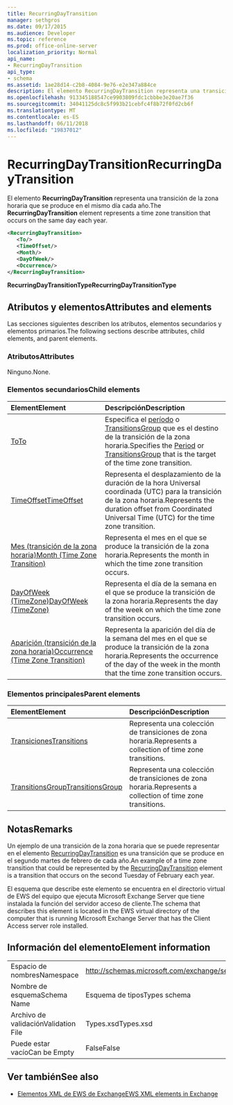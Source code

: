 ```yaml
---
title: RecurringDayTransition
manager: sethgros
ms.date: 09/17/2015
ms.audience: Developer
ms.topic: reference
ms.prod: office-online-server
localization_priority: Normal
api_name:
- RecurringDayTransition
api_type:
- schema
ms.assetid: 1ae28d14-c2b8-4084-9e76-e2e347a884ce
description: El elemento RecurringDayTransition representa una transición de la zona horaria que se produce en el mismo día cada año.
ms.openlocfilehash: 913345188547ce9903809fdc1cbbbe3e20ae7f36
ms.sourcegitcommit: 34041125dc8c5f993b21cebfc4f8b72f0fd2cb6f
ms.translationtype: MT
ms.contentlocale: es-ES
ms.lasthandoff: 06/11/2018
ms.locfileid: "19837012"
---
```

# <a name="recurringdaytransition"></a><span data-ttu-id="d1c84-103">RecurringDayTransition</span><span class="sxs-lookup"><span data-stu-id="d1c84-103">RecurringDayTransition</span></span>

<span data-ttu-id="d1c84-104">El elemento **RecurringDayTransition** representa una transición de la zona horaria que se produce en el mismo día cada año.</span><span class="sxs-lookup"><span data-stu-id="d1c84-104">The **RecurringDayTransition** element represents a time zone transition that occurs on the same day each year.</span></span> 
  
```xml
<RecurringDayTransition>
   <To/>
   <TimeOffset/>
   <Month/>
   <DayOfWeek/>
   <Occurrence/>
</RecurringDayTransition>
```

 <span data-ttu-id="d1c84-105">**RecurringDayTransitionType**</span><span class="sxs-lookup"><span data-stu-id="d1c84-105">**RecurringDayTransitionType**</span></span>
## <a name="attributes-and-elements"></a><span data-ttu-id="d1c84-106">Atributos y elementos</span><span class="sxs-lookup"><span data-stu-id="d1c84-106">Attributes and elements</span></span>

<span data-ttu-id="d1c84-107">Las secciones siguientes describen los atributos, elementos secundarios y elementos primarios.</span><span class="sxs-lookup"><span data-stu-id="d1c84-107">The following sections describe attributes, child elements, and parent elements.</span></span>
  
### <a name="attributes"></a><span data-ttu-id="d1c84-108">Atributos</span><span class="sxs-lookup"><span data-stu-id="d1c84-108">Attributes</span></span>

<span data-ttu-id="d1c84-109">Ninguno.</span><span class="sxs-lookup"><span data-stu-id="d1c84-109">None.</span></span>
  
### <a name="child-elements"></a><span data-ttu-id="d1c84-110">Elementos secundarios</span><span class="sxs-lookup"><span data-stu-id="d1c84-110">Child elements</span></span>

|<span data-ttu-id="d1c84-111">**Element**</span><span class="sxs-lookup"><span data-stu-id="d1c84-111">**Element**</span></span>|<span data-ttu-id="d1c84-112">**Descripción**</span><span class="sxs-lookup"><span data-stu-id="d1c84-112">**Description**</span></span>|
|:-----|:-----|
|[<span data-ttu-id="d1c84-113">To</span><span class="sxs-lookup"><span data-stu-id="d1c84-113">To</span></span>](to.md) <br/> |<span data-ttu-id="d1c84-114">Especifica el [período](period.md) o [TransitionsGroup](transitionsgroup.md) que es el destino de la transición de la zona horaria.</span><span class="sxs-lookup"><span data-stu-id="d1c84-114">Specifies the [Period](period.md) or [TransitionsGroup](transitionsgroup.md) that is the target of the time zone transition.</span></span>  <br/> |
|[<span data-ttu-id="d1c84-115">TimeOffset</span><span class="sxs-lookup"><span data-stu-id="d1c84-115">TimeOffset</span></span>](timeoffset.md) <br/> |<span data-ttu-id="d1c84-116">Representa el desplazamiento de la duración de la hora Universal coordinada (UTC) para la transición de la zona horaria.</span><span class="sxs-lookup"><span data-stu-id="d1c84-116">Represents the duration offset from Coordinated Universal Time (UTC) for the time zone transition.</span></span>  <br/> |
|[<span data-ttu-id="d1c84-117">Mes (transición de la zona horaria)</span><span class="sxs-lookup"><span data-stu-id="d1c84-117">Month (Time Zone Transition)</span></span>](month-time-zone-transition.md) <br/> |<span data-ttu-id="d1c84-118">Representa el mes en el que se produce la transición de la zona horaria.</span><span class="sxs-lookup"><span data-stu-id="d1c84-118">Represents the month in which the time zone transition occurs.</span></span>  <br/> |
|[<span data-ttu-id="d1c84-119">DayOfWeek (TimeZone)</span><span class="sxs-lookup"><span data-stu-id="d1c84-119">DayOfWeek (TimeZone)</span></span>](dayofweek-timezone.md) <br/> |<span data-ttu-id="d1c84-120">Representa el día de la semana en el que se produce la transición de la zona horaria.</span><span class="sxs-lookup"><span data-stu-id="d1c84-120">Represents the day of the week on which the time zone transition occurs.</span></span>  <br/> |
|[<span data-ttu-id="d1c84-121">Aparición (transición de la zona horaria)</span><span class="sxs-lookup"><span data-stu-id="d1c84-121">Occurrence (Time Zone Transition)</span></span>](occurrence-time-zone-transition.md) <br/> |<span data-ttu-id="d1c84-122">Representa la aparición del día de la semana del mes en el que se produce la transición de la zona horaria.</span><span class="sxs-lookup"><span data-stu-id="d1c84-122">Represents the occurrence of the day of the week in the month that the time zone transition occurs.</span></span>  <br/> |
   
### <a name="parent-elements"></a><span data-ttu-id="d1c84-123">Elementos principales</span><span class="sxs-lookup"><span data-stu-id="d1c84-123">Parent elements</span></span>

|<span data-ttu-id="d1c84-124">**Element**</span><span class="sxs-lookup"><span data-stu-id="d1c84-124">**Element**</span></span>|<span data-ttu-id="d1c84-125">**Descripción**</span><span class="sxs-lookup"><span data-stu-id="d1c84-125">**Description**</span></span>|
|:-----|:-----|
|[<span data-ttu-id="d1c84-126">Transiciones</span><span class="sxs-lookup"><span data-stu-id="d1c84-126">Transitions</span></span>](transitions.md) <br/> |<span data-ttu-id="d1c84-127">Representa una colección de transiciones de zona horaria.</span><span class="sxs-lookup"><span data-stu-id="d1c84-127">Represents a collection of time zone transitions.</span></span>  <br/> |
|[<span data-ttu-id="d1c84-128">TransitionsGroup</span><span class="sxs-lookup"><span data-stu-id="d1c84-128">TransitionsGroup</span></span>](transitionsgroup.md) <br/> |<span data-ttu-id="d1c84-129">Representa una colección de transiciones de zona horaria.</span><span class="sxs-lookup"><span data-stu-id="d1c84-129">Represents a collection of time zone transitions.</span></span>  <br/> |
   
## <a name="remarks"></a><span data-ttu-id="d1c84-130">Notas</span><span class="sxs-lookup"><span data-stu-id="d1c84-130">Remarks</span></span>

<span data-ttu-id="d1c84-131">Un ejemplo de una transición de la zona horaria que se puede representar en el elemento [RecurringDayTransition](recurringdaytransition.md) es una transición que se produce en el segundo martes de febrero de cada año.</span><span class="sxs-lookup"><span data-stu-id="d1c84-131">An example of a time zone transition that could be represented by the [RecurringDayTransition](recurringdaytransition.md) element is a transition that occurs on the second Tuesday of February each year.</span></span> 
  
<span data-ttu-id="d1c84-132">El esquema que describe este elemento se encuentra en el directorio virtual de EWS del equipo que ejecuta Microsoft Exchange Server que tiene instalada la función del servidor acceso de cliente.</span><span class="sxs-lookup"><span data-stu-id="d1c84-132">The schema that describes this element is located in the EWS virtual directory of the computer that is running Microsoft Exchange Server that has the Client Access server role installed.</span></span>
  
## <a name="element-information"></a><span data-ttu-id="d1c84-133">Información del elemento</span><span class="sxs-lookup"><span data-stu-id="d1c84-133">Element information</span></span>

|||
|:-----|:-----|
|<span data-ttu-id="d1c84-134">Espacio de nombres</span><span class="sxs-lookup"><span data-stu-id="d1c84-134">Namespace</span></span>  <br/> |http://schemas.microsoft.com/exchange/services/2006/types  <br/> |
|<span data-ttu-id="d1c84-135">Nombre de esquema</span><span class="sxs-lookup"><span data-stu-id="d1c84-135">Schema Name</span></span>  <br/> |<span data-ttu-id="d1c84-136">Esquema de tipos</span><span class="sxs-lookup"><span data-stu-id="d1c84-136">Types schema</span></span>  <br/> |
|<span data-ttu-id="d1c84-137">Archivo de validación</span><span class="sxs-lookup"><span data-stu-id="d1c84-137">Validation File</span></span>  <br/> |<span data-ttu-id="d1c84-138">Types.xsd</span><span class="sxs-lookup"><span data-stu-id="d1c84-138">Types.xsd</span></span>  <br/> |
|<span data-ttu-id="d1c84-139">Puede estar vacío</span><span class="sxs-lookup"><span data-stu-id="d1c84-139">Can be Empty</span></span>  <br/> |<span data-ttu-id="d1c84-140">False</span><span class="sxs-lookup"><span data-stu-id="d1c84-140">False</span></span>  <br/> |
   
## <a name="see-also"></a><span data-ttu-id="d1c84-141">Ver también</span><span class="sxs-lookup"><span data-stu-id="d1c84-141">See also</span></span>



- [<span data-ttu-id="d1c84-142">Elementos XML de EWS de Exchange</span><span class="sxs-lookup"><span data-stu-id="d1c84-142">EWS XML elements in Exchange</span></span>](ews-xml-elements-in-exchange.md)

